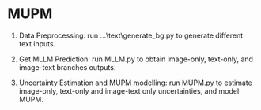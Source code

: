 # MUPM
1. Data Preprocessing: run ...\text\generate_bg.py to generate different text inputs.

2. Get MLLM Prediction: run MLLM.py to obtain image-only, text-only, and image-text branches outputs.

3. Uncertainty Estimation and MUPM modelling: run MUPM.py to estimate image-only, text-only and image-text only uncertainties, and model MUPM.
